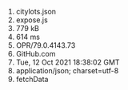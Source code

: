 1. citylots.json
2. expose.js
3. 779 kB
4. 614 ms
5. OPR/79.0.4143.73
6. GitHub.com
7. Tue, 12 Oct 2021 18:38:02 GMT
8. application/json; charset=utf-8
9. fetchData
